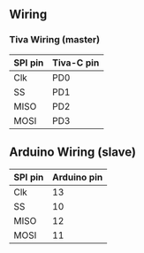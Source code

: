 ## Wiring
### Tiva Wiring (master)
| SPI pin | Tiva-C pin |
|---------|---------|
| Clk | PD0 |
| SS | PD1 |
| MISO | PD2 |
| MOSI | PD3 |

## Arduino Wiring (slave)
| SPI pin | Arduino pin |
|---------|---------|
| Clk | 13 |
| SS | 10 |
| MISO | 12 |
| MOSI | 11 |

